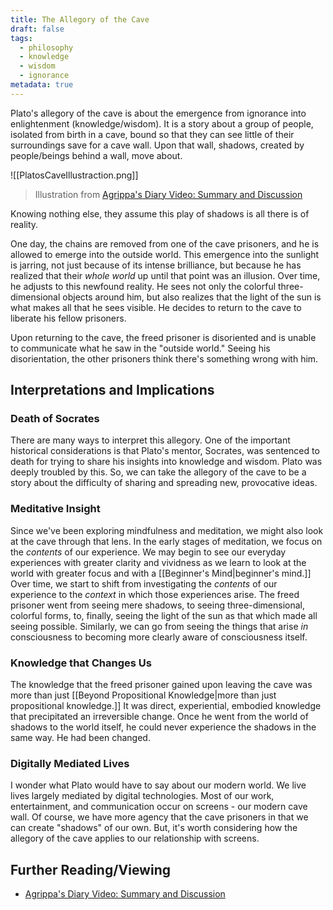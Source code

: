 ```yaml
---
title: The Allegory of the Cave
draft: false
tags:
  - philosophy
  - knowledge
  - wisdom
  - ignorance
metadata: true
---
```

Plato's allegory of the cave is about the emergence from ignorance into enlightenment (knowledge/wisdom). It is a story about a group of people, isolated from birth in a cave, bound so that they can see little of their surroundings save for a cave wall. Upon that wall, shadows, created by people/beings behind a wall, move about.

![[PlatosCaveIllustraction.png]]
> Illustration from [Agrippa's Diary Video: Summary and Discussion](https://www.youtube.com/watch?v=4nHj3gL_JN0)

Knowing nothing else, they assume this play of shadows is all there is of reality. 

One day, the chains are removed from one of the cave prisoners, and he is allowed to emerge into the outside world. This emergence into the sunlight is jarring, not just because of its intense brilliance, but because he has realized that their *whole world* up until that point was an illusion. Over time, he adjusts to this newfound reality. He sees not only the colorful three-dimensional objects around him, but also realizes that the light of the sun is what makes all that he sees visible. He decides to return to the cave to liberate his fellow prisoners. 

Upon returning to the cave, the freed prisoner is disoriented and is unable to communicate what he saw in the "outside world." Seeing his disorientation, the other prisoners think there's something wrong with him. 

## Interpretations and Implications
### Death of Socrates
There are many ways to interpret this allegory. One of the important historical considerations is that Plato's mentor, Socrates, was sentenced to death for trying to share his insights into knowledge and wisdom. Plato was deeply troubled by this. So, we can take the allegory of the cave to be a story about the difficulty of sharing and spreading new, provocative ideas. 

### Meditative Insight
Since we've been exploring mindfulness and meditation, we might also look at the cave through that lens. In the early stages of meditation, we focus on the *contents* of our experience. We may begin to see our everyday experiences with greater clarity and vividness as we learn to look at the world with greater focus and with a [[Beginner's Mind|beginner's mind.]] Over time, we start to shift from investigating the *contents* of our experience to the *context* in which those experiences arise. The freed prisoner went from seeing mere shadows, to seeing three-dimensional, colorful forms, to, finally, seeing the light of the sun as that which made all seeing possible. Similarly, we can go from seeing the things that arise *in* consciousness to becoming more clearly aware of consciousness itself. 

### Knowledge that Changes Us
The knowledge that the freed prisoner gained upon leaving the cave was more than just [[Beyond Propositional Knowledge|more than just propositional knowledge.]] It was direct, experiential, embodied knowledge that precipitated an irreversible change. Once he went from the world of shadows to the world itself, he could never experience the shadows in the same way. He had been changed. 

### Digitally Mediated Lives
I wonder what Plato would have to say about our modern world. We live lives largely mediated by digital technologies. Most of our work, entertainment, and communication occur on screens - our modern cave wall. Of course, we have more agency that the cave prisoners in that we can create "shadows" of our own. But, it's worth considering how the allegory of the cave applies to our relationship with screens. 

## Further Reading/Viewing
- [Agrippa's Diary Video: Summary and Discussion](https://www.youtube.com/watch?v=4nHj3gL_JN0)
